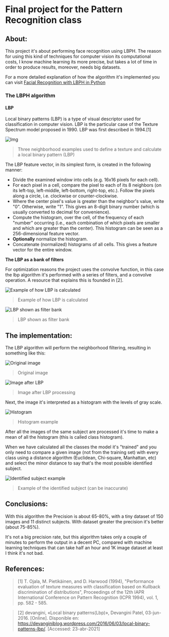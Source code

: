 # Final project for the Pattern Recognition class

## About:
This project it's about performing face recognition using 
LBPH. The reason for using this kind of techniques for computer
vision its computational costs, I know machine learning its
more precise, but takes a lot of time in order to produce results, 
moreover, needs big datasets.

For a more detailed explanation of how the algorithm it's implemented you can 
visit [Facial Recognition with LBPH in Python]()


### The LBPH algorithm

#### LBP
Local binary patterns (LBP) is a type of visual descriptor used for classification
in computer vision. LBP is the particular case of the Texture Spectrum model 
proposed in 1990. LBP was first described in 1994.[1]

![Img](Img/Lbp_neighbors.svg)

>Three neighborhood examples used to define a texture and calculate a local binary pattern (LBP)

The LBP feature vector, in its simplest form, is created in the following manner:

* Divide the examined window into cells (e.g. 16x16 pixels for each cell). 
* For each pixel in a cell, compare the pixel to each of its 8 neighbors (on its 
  left-top, left-middle, left-bottom, right-top, etc.). Follow the pixels along a 
  circle, i.e. clockwise or counter-clockwise.
* Where the center pixel's value is greater than the neighbor's value, write "0". 
  Otherwise, write "1". This gives an 8-digit binary number (which is usually 
  converted to decimal for convenience). 
* Compute the histogram, over the cell, of the frequency of each "number" occurring
  (i.e., each combination of which pixels are smaller and which are greater than 
  the center). This histogram can be seen as a 256-dimensional feature vector. 
* **Optionally** normalize the histogram.
* Concatenate (normalized) histograms of all cells. This gives a feature vector for
  the entire window.
  
**The LBP as a bank of filters**

For optimization reasons the project uses the convolve function, in this case
the lbp algorithm it's performed with a series of filters, and a convolve operation.
A resource that explains this is founded in [2].

![Example of how LBP is calculated](Img/lbp1.png)
> Example of how LBP is calculated

![LBP shown as filter bank](Img/lbp4.png)
>LBP shown as filter bank

## The implementation:

The LBP algorithm will perform the neighborhood filtering, 
resulting in something like this:

![Original image](Img/original.png)
>Original image 

![Image after LBP](Img/lbp_example.png)
>Image after LBP processing

Next, the image it's interpreted as a histogram with the levels of
gray scale.

![Histogram](Img/myplot.png)
>Histogram example 

After all the images of the same subject are processed it's time
to make a mean of all the histogram (this is called class histogram).

When we have calculated all the classes the model it's "trained" and
you only need to compare a given image (not from the training set)
with every class using a distance algorithm (Euclidean, Chi-square, Manhattan, etc)
and select the minor distance to say that's the most possible
identified subject.

![Identified subject example](Img/subject.png)
>Example of the identified subject (can be inaccurate)

## Conclusions:
With this algorithm the Precision is about 65-80%, 
with a tiny dataset of 150 images and 11 distinct subjects.
With dataset greater the precision it's better (about 75-85%).

It's not a big precision rate, but this algorithm takes only a couple 
of minutes to perform the output in a decent PC, compared with
machine learning techniques that can take half an hour and 1K image 
dataset at least I think it's not bad.

## References:
> [1] T. Ojala, M. Pietikäinen, and D. Harwood (1994), "Performance evaluation of texture
> measures with classification based on Kullback discrimination of distributions", 
> Proceedings of the 12th IAPR International Conference on Pattern Recognition 
> (ICPR 1994), vol. 1, pp. 582 - 585.


>[2] devangini, «Local binary patterns(Lbp)», Devangini Patel, 03-jun-2016. 
> [Online]. Disponible en: https://devanginiblog.wordpress.com/2016/06/03/local-binary-patterns-lbp/. 
> [Accessed: 23-abr-2021]
